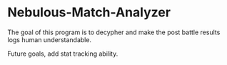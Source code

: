 # Nebulous-Match-Analyzer
The goal of this program is to decypher and make the post battle results logs human understandable.

Future goals, add stat tracking ability. 
